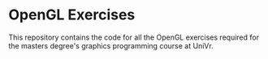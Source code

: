 # OpenGL Exercises
This repository contains the code for all the OpenGL exercises required for the masters degree's graphics programming course at UniVr.
